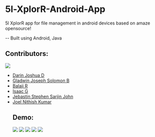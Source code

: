 # 5l-XplorR-Android-App

5l XplorR app for file management in android devices based on amaze opensource!

-- Built using Android, Java 

## Contributors:

<img src="https://img.shields.io/badge/Contributors-6-lightblue">

<ul><li><a href="https://github.com/DarinJoshua-dev">Darin Joshua D</a>

 <li><a href="https://github.com/GladwinJosephSolomon">Gladwin Joseph Solomon B</a>
  
 <li><a href="https://github.com/Balaji036">Balaji R</a>
  
 <li><a href="https://github.com/isaacgn">Isaac G</a>

 <li><a href="https://github.com/Jebastin-stephen">Jebastin Stephen Sarjin John</a>
 
 <li><a href="https://github.com/JoelNithishKumar">Joel Nithish Kumar</a>

## Demo:

<img src="https://github.com/DarinJoshua-dev/5l-XplorR-Android-App/blob/master/images/Screenshot_1.jpg">
<img src="https://github.com/DarinJoshua-dev/5l-XplorR-Android-App/blob/master/images/Screenshot_2.jpg">
<img src="https://github.com/DarinJoshua-dev/5l-XplorR-Android-App/blob/master/images/Screenshot_3.jpg">
<img src="https://github.com/DarinJoshua-dev/5l-XplorR-Android-App/blob/master/images/Screenshot_4.jpg">
<img src="https://github.com/DarinJoshua-dev/5l-XplorR-Android-App/blob/master/images/Screenshot_5.jpg">
